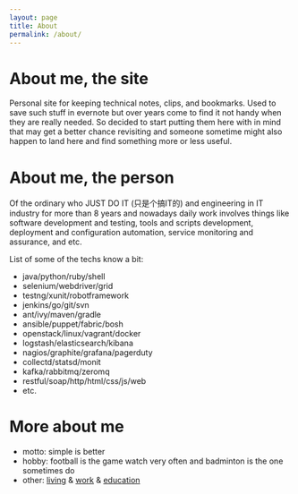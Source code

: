 ```yaml
---
layout: page
title: About
permalink: /about/
---
```


# About me, the site
Personal site for keeping technical notes, clips, and bookmarks. Used to save such stuff in evernote but over years come to find it not handy when they are really needed. So decided to start putting them here with in mind that may get a better chance revisiting and someone sometime might also happen to land here and find something more or less useful.

# About me, the person
Of the ordinary who JUST DO IT (只是个搞IT的) and engineering in IT industry for more than 8 years and nowadays daily work involves things like software development and testing, tools and scripts development, deployment and configuration automation, service monitoring and assurance, and etc.

List of some of the techs know a bit:

- java/python/ruby/shell
- selenium/webdriver/grid
- testng/xunit/robotframework
- jenkins/go/git/svn
- ant/ivy/maven/gradle
- ansible/puppet/fabric/bosh
- openstack/linux/vagrant/docker
- logstash/elasticsearch/kibana
- nagios/graphite/grafana/pagerduty
- collectd/statsd/monit
- kafka/rabbitmq/zeromq
- restful/soap/http/html/css/js/web
- etc.

# More about me
- motto: simple is better
- hobby: football is the game watch very often and badminton is the one sometimes do
- other: [living](https://www.google.com/maps/place/Shanghai,+China) & [work](http://www.cisco.com/) & [education](http://www.cs.ecnu.edu.cn/)
